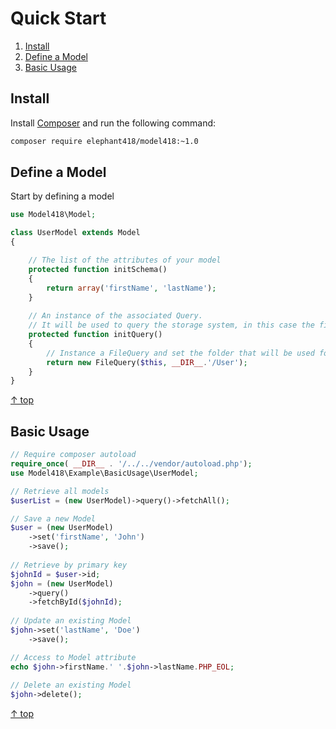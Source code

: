 Quick Start
======

1. [Install](#install)
2. [Define a Model](#define-a-model)
3. [Basic Usage](#basic-usage)



Install
--------

Install [Composer](http://getcomposer.org/doc/01-basic-usage.md#installation) and run the following command:

```sh
composer require elephant418/model418:~1.0
```



Define a Model
--------

Start by defining a model

```php
use Model418\Model;

class UserModel extends Model
{

    // The list of the attributes of your model
    protected function initSchema()
    {
        return array('firstName', 'lastName');
    }
    
    // An instance of the associated Query.
    // It will be used to query the storage system, in this case the file system.
    protected function initQuery()
    {
        // Instance a FileQuery and set the folder that will be used for storage
        return new FileQuery($this, __DIR__.'/User');
    }
}
```

[&uarr; top](#readme)



Basic Usage
--------

```php
// Require composer autoload
require_once( __DIR__ . '/../../vendor/autoload.php');
use Model418\Example\BasicUsage\UserModel;

// Retrieve all models
$userList = (new UserModel)->query()->fetchAll();

// Save a new Model
$user = (new UserModel)
    ->set('firstName', 'John')
    ->save();
    
// Retrieve by primary key
$johnId = $user->id;
$john = (new UserModel)
    ->query()
    ->fetchById($johnId);
    
// Update an existing Model
$john->set('lastName', 'Doe')
    ->save();

// Access to Model attribute
echo $john->firstName.' '.$john->lastName.PHP_EOL;
    
// Delete an existing Model
$john->delete();
```

[&uarr; top](#readme)